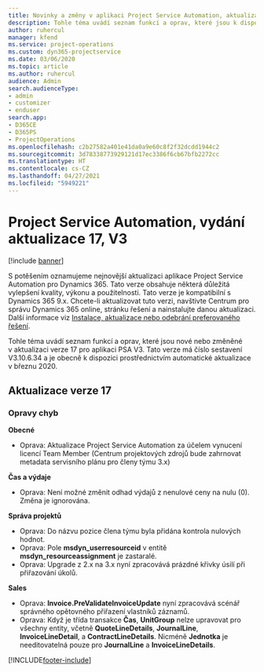 ```yaml
---
title: Novinky a změny v aplikaci Project Service Automation, aktualizace verze 17, V3
description: Tohle téma uvádí seznam funkcí a oprav, které jsou k dispozici v Project Service Automation, aktualizace verze 17, V3.
author: ruhercul
manager: kfend
ms.service: project-operations
ms.custom: dyn365-projectservice
ms.date: 03/06/2020
ms.topic: article
ms.author: ruhercul
audience: Admin
search.audienceType:
- admin
- customizer
- enduser
search.app:
- D365CE
- D365PS
- ProjectOperations
ms.openlocfilehash: c2b27582a401e41da0a9e60c8f2f32dcdd1944c2
ms.sourcegitcommit: 3d78338773929121d17ec3386f6cb67bfb2272cc
ms.translationtype: HT
ms.contentlocale: cs-CZ
ms.lasthandoff: 04/27/2021
ms.locfileid: "5949221"
---
```

# <a name="project-service-automation-update-release-17-v3"></a>Project Service Automation, vydání aktualizace 17, V3

[!include [banner](../includes/psa-now-project-operations.md)]

S potěšením oznamujeme nejnovější aktualizaci aplikace Project Service Automation pro Dynamics 365. Tato verze obsahuje některá důležitá vylepšení kvality, výkonu a použitelnosti.  Tato verze je kompatibilní s Dynamics 365 9.x. Chcete-li aktualizovat tuto verzi, navštivte Centrum pro správu Dynamics 365 online, stránku řešení a nainstalujte danou aktualizaci. Další informace viz [Instalace, aktualizace nebo odebrání preferovaného řešení](/power-platform/admin/install-remove-preferred-solution).

Tohle téma uvádí seznam funkcí a oprav, které jsou nové nebo změněné v aktualizaci verze 17 pro aplikaci PSA V3. Tato verze má číslo sestavení V3.10.6.34 a je obecně k dispozici prostřednictvím automatické aktualizace v březnu 2020.


## <a name="update-release-17"></a>Aktualizace verze 17

### <a name="bug-fixes"></a>Opravy chyb

**Obecné**

- Oprava: Aktualizace Project Service Automation za účelem vynucení licencí Team Member (Centrum projektových zdrojů bude zahrnovat metadata servisního plánu pro členy týmu 3.x)
 
**Čas a výdaje**

- Oprava: Není možné změnit odhad výdajů z nenulové ceny na nulu (0). Změna je ignorována.

**Správa projektů**

- Oprava: Do názvu pozice člena týmu byla přidána kontrola nulových hodnot.
- Oprava: Pole **msdyn_userresourceid** v entitě **msdyn_resourceassignment** je zastaralé.
- Oprava: Upgrade z 2.x na 3.x nyní zpracovává prázdné křivky úsilí při přiřazování úkolů.

**Sales**

- Oprava: **Invoice.PreValidateInvoiceUpdate** nyní zpracovává scénář správného opětovného přiřazení vlastníků záznamů.
- Oprava: Když je třída transakce **Čas**, **UnitGroup** nelze upravovat pro všechny entity, včetně **QuoteLineDetails**, **JournalLine**, **InvoiceLineDetail**, a **ContractLineDetails**. Nicméně **Jednotka** je needitovatelná pouze pro **JournalLine** a **InvoiceLineDetails**.




[!INCLUDE[footer-include](../includes/footer-banner.md)]